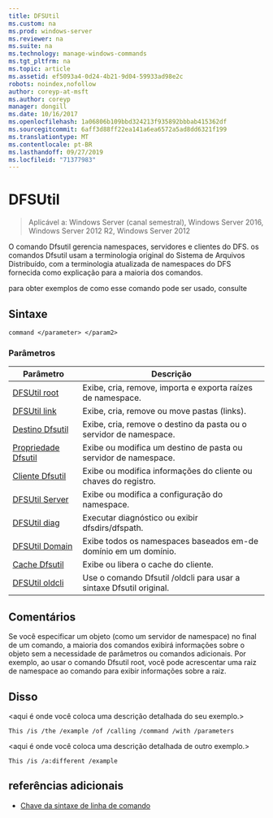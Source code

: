 ```yaml
---
title: DFSUtil
ms.custom: na
ms.prod: windows-server
ms.reviewer: na
ms.suite: na
ms.technology: manage-windows-commands
ms.tgt_pltfrm: na
ms.topic: article
ms.assetid: ef5093a4-0d24-4b21-9d04-59933ad98e2c
robots: noindex,nofollow
author: coreyp-at-msft
ms.author: coreyp
manager: dongill
ms.date: 10/16/2017
ms.openlocfilehash: 1a06806b109bbd324213f935892bbbab415362df
ms.sourcegitcommit: 6aff3d88ff22ea141a6ea6572a5ad8dd6321f199
ms.translationtype: MT
ms.contentlocale: pt-BR
ms.lasthandoff: 09/27/2019
ms.locfileid: "71377983"
---
```

# <a name="dfsutil"></a>DFSUtil

>Aplicável a: Windows Server (canal semestral), Windows Server 2016, Windows Server 2012 R2, Windows Server 2012

O comando Dfsutil gerencia namespaces, servidores e clientes do DFS. os comandos Dfsutil usam a terminologia original do Sistema de Arquivos Distribuído, com a terminologia atualizada de namespaces do DFS fornecida como explicação para a maioria dos comandos.

para obter exemplos de como esse comando pode ser usado, consulte 

## <a name="syntax"></a>Sintaxe

```
command </parameter> </param2>
```

### <a name="parameters"></a>Parâmetros

|Parâmetro|Descrição|
|-------|--------|
|[DFSUtil root](dfsutil-root.md)|Exibe, cria, remove, importa e exporta raízes de namespace.|
|[DFSUtil link](dfsutil-link.md)|Exibe, cria, remove ou move pastas \(links\).|
|[Destino Dfsutil](dfsutil-target.md)|Exibe, cria, remove o destino da pasta ou o servidor de namespace.|
|[Propriedade Dfsutil](dfsutil-property.md)|Exibe ou modifica um destino de pasta ou servidor de namespace.|
|[Cliente Dfsutil](dfsutil-client.md)|Exibe ou modifica informações do cliente ou chaves do registro.|
|[DFSUtil Server](dfsutil-server.md)|Exibe ou modifica a configuração do namespace.|
|[DFSUtil diag](dfsutil-diag.md)|Executar diagnóstico ou exibir dfsdirs\/dfspath.|
|[DFSUtil Domain](dfsutil-domain.md)|Exibe todos os namespaces baseados em\-de domínio em um domínio.|
|[Cache Dfsutil](dfsutil-cache.md)|Exibe ou libera o cache do cliente.|
|[DFSUtil oldcli](dfsutil-oldcli.md)|Use o comando Dfsutil \/oldcli para usar a sintaxe Dfsutil original.|

## <a name="remarks-optional-section"></a>Comentários <optional section>
Se você especificar um objeto \(como um servidor de namespace\) no final de um comando, a maioria dos comandos exibirá informações sobre o objeto sem a necessidade de parâmetros ou comandos adicionais. Por exemplo, ao usar o comando Dfsutil root, você pode acrescentar uma raiz de namespace ao comando para exibir informações sobre a raiz.

## <a name="BKMK_Examples"></a>Disso
&lt;aqui é onde você coloca uma descrição detalhada do seu exemplo.&gt;

```
This /is /the /example /of /calling /command /with /parameters
```

&lt;aqui é onde você coloca uma descrição detalhada de outro exemplo.&gt;

```
This /is /a:different /example
```

## <a name="additional-references"></a>referências adicionais

-   [Chave da sintaxe de linha de comando](command-line-syntax-key.md)


